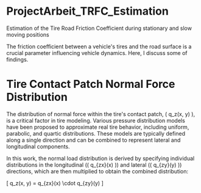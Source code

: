 # ProjectArbeit_TRFC_Estimation
Estimation of the Tire Road Friction Coefficient during stationary and slow moving positions

The friction coefficient between a vehicle's tires and the road surface is a crucial parameter influencing vehicle dynamics. Here, I discuss some of findings.

# Tire Contact Patch Normal Force Distribution

The distribution of normal force within the tire's contact patch, \( q_z(x, y) \), is a critical factor in tire modeling. Various pressure distribution models have been proposed to approximate real tire behavior, including uniform, parabolic, and quartic distributions. These models are typically defined along a single direction and can be combined to represent lateral and longitudinal components. 

In this work, the normal load distribution is derived by specifying individual distributions in the longitudinal (\( q_{zx}(x) \)) and lateral (\( q_{zy}(y) \)) directions, which are then multiplied to obtain the combined distribution:

\[
q_z(x, y) = q_{zx}(x) \cdot q_{zy}(y)
\]


